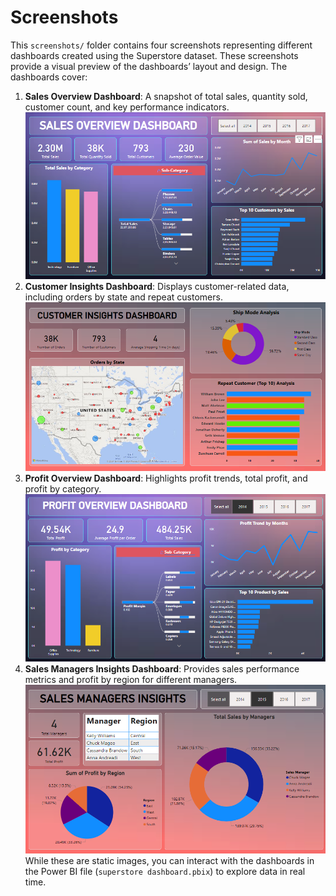 # Screenshots
This `screenshots/` folder contains four screenshots representing different dashboards created using the Superstore dataset. These screenshots provide a visual preview of the dashboards’ layout and design. The dashboards cover:

1. **Sales Overview Dashboard**: A snapshot of total sales, quantity sold, customer count, and key performance indicators.<br>
    ![Sales Overview Dashboard](sales_overview.PNG)
3. **Customer Insights Dashboard**: Displays customer-related data, including orders by state and repeat customers. <br>
    ![Dashboard Preview](customer_insights.PNG)
4. **Profit Overview Dashboard**: Highlights profit trends, total profit, and profit by category.<br>
    ![Dashboard Preview](profit_overview.PNG)
5. **Sales Managers Insights Dashboard**: Provides sales performance metrics and profit by region for different managers.<br>
    ![Dashboard Preview](sales_managers_insights.PNG)
While these are static images, you can interact with the dashboards in the Power BI file (`superstore dashboard.pbix`) to explore data in real time.
